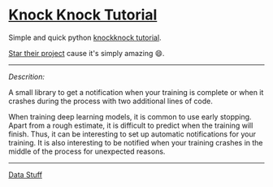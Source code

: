 # [Knock Knock Tutorial](Knock_Knock_tutorial.html)

Simple and quick python [knockknock tutorial](Knock_Knock_tutorial.html).

[Star their project](https://github.com/huggingface/knockknock) cause it's simply amazing :smile:.

---

_Descrition:_

A small library to get a notification when your training is complete or when it crashes during the process with two additional lines of code.

When training deep learning models, it is common to use early stopping. Apart from a rough estimate, it is difficult to predict when the training will finish. Thus, it can be interesting to set up automatic notifications for your training. It is also interesting to be notified when your training crashes in the middle of the process for unexpected reasons.

---

[Data Stuff](../README.md)
